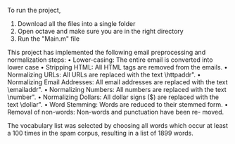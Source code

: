 To run the project,

1. Download all the files into a single folder
2. Open octave and make sure you are in the right directory
3. Run the "Main.m" file

This project has implemented the following email preprocessing and normalization steps:
• Lower-casing: The entire email is converted into lower case
• Stripping HTML: All HTML tags are removed from the emails.
• Normalizing URLs: All URLs are replaced with the text \httpaddr".
• Normalizing Email Addresses: All email addresses are replaced
with the text \emailaddr".
• Normalizing Numbers: All numbers are replaced with the text
\number".
• Normalizing Dollars: All dollar signs ($) are replaced with the text
\dollar".
• Word Stemming: Words are reduced to their stemmed form.
• Removal of non-words: Non-words and punctuation have been re-
moved.

The vocabulary list was selected by choosing all words which occur at least a 100 times in the spam corpus, resulting in a list of 1899 words.

